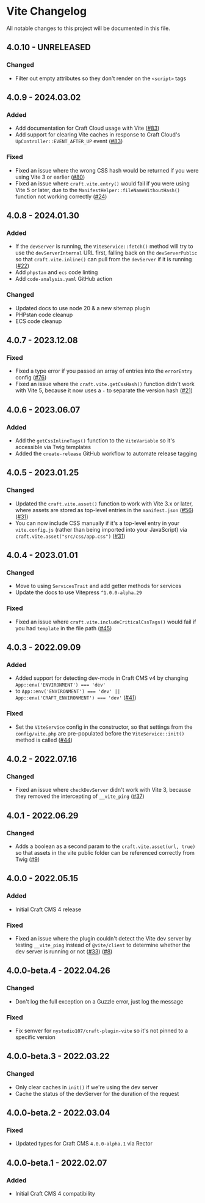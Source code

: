 # Vite Changelog

All notable changes to this project will be documented in this file.

## 4.0.10 - UNRELEASED
### Changed
* Filter out empty attributes so they don't render on the `<script>` tags

## 4.0.9 - 2024.03.02
### Added
* Add documentation for Craft Cloud usage with Vite ([#83](https://github.com/nystudio107/craft-vite/pull/83))
* Add support for clearing Vite caches in response to Craft Cloud's `UpController::EVENT_AFTER_UP` event ([#83](https://github.com/nystudio107/craft-vite/pull/83))

### Fixed
* Fixed an issue where the wrong CSS hash would be returned if you were using Vite 3 or earlier ([#80](https://github.com/nystudio107/craft-vite/issues/80))
* Fixed an issue where `craft.vite.entry()` would fail if you were using Vite 5 or later, due to the `ManifestHelper::fileNameWithoutHash()` function not working correctly ([#24](https://github.com/nystudio107/craft-plugin-vite/issues/24))

## 4.0.8 - 2024.01.30
### Added
* If the `devServer` is running, the `ViteService::fetch()` method will try to use the `devServerInternal` URL first, falling back on the `devServerPublic` so that `craft.vite.inline()` can pull from the `devServer` if it is running ([#22](https://github.com/nystudio107/craft-plugin-vite/issues/22))
* Add `phpstan` and `ecs` code linting
* Add `code-analysis.yaml` GitHub action

### Changed
* Updated docs to use node 20 & a new sitemap plugin
* PHPstan code cleanup
* ECS code cleanup

## 4.0.7 - 2023.12.08
### Fixed
* Fixed a type error if you passed an array of entries into the `errorEntry` config ([#76](https://github.com/nystudio107/craft-vite/issues/76))
* Fixed an issue where the `craft.vite.getCssHash()` function didn't work with Vite 5, because it now uses a `-` to separate the version hash ([#21](https://github.com/nystudio107/craft-plugin-vite/issues/21))

## 4.0.6 - 2023.06.07
### Added
* Add the `getCssInlineTags()` function to the `ViteVariable` so it's accessible via Twig templates
* Added the `create-release` GitHub workflow to automate release tagging

## 4.0.5 - 2023.01.25
### Changed
* Updated the `craft.vite.asset()` function to work with Vite 3.x or later, where assets are stored as top-level entries in the `manifest.json` ([#56](https://github.com/nystudio107/craft-vite/issues/56)) ([#31](https://github.com/nystudio107/craft-vite/issues/31))
* You can now include CSS manually if it's a top-level entry in your `vite.config.js` (rather than being imported into your JavaScript) via `craft.vite.asset("src/css/app.css")` ([#31](https://github.com/nystudio107/craft-vite/issues/31))

## 4.0.4 - 2023.01.01
### Changed
* Move to using `ServicesTrait` and add getter methods for services
* Update the docs to use Vitepress `^1.0.0-alpha.29`

### Fixed
* Fixed an issue where `craft.vite.includeCriticalCssTags()` would fail if you had `template` in the file path ([#45](https://github.com/nystudio107/craft-vite/issues/45))

## 4.0.3 - 2022.09.09
### Added
* Added support for detecting dev-mode in Craft CMS v4 by changing `App::env('ENVIRONMENT') === 'dev'`
* to `App::env('ENVIRONMENT') === 'dev' || App::env('CRAFT_ENVIRONMENT') === 'dev'` ([#41](https://github.com/nystudio107/craft-vite/pull/41))

### Fixed
* Set the `ViteService` config in the constructor, so that settings from the `config/vite.php` are pre-populated before the `ViteService::init()` method is called ([#44](https://github.com/nystudio107/craft-vite/issues/44))

## 4.0.2 - 2022.07.16
### Changed
* Fixed an issue where `checkDevServer` didn't work with Vite 3, because they removed the intercepting of `__vite_ping` ([#37](https://github.com/nystudio107/craft-vite/issues/37))

## 4.0.1 - 2022.06.29
### Changed
* Adds a boolean as a second param to the `craft.vite.asset(url, true)` so that assets in the vite public folder can be referenced correctly from Twig ([#9](https://github.com/nystudio107/craft-plugin-vite/pull/9))

## 4.0.0 - 2022.05.15
### Added
* Initial Craft CMS 4 release

### Fixed
* Fixed an issue where the plugin couldn't detect the Vite dev server by testing `__vite_ping` instead of `@vite/client` to determine whether the dev server is running or not ([#33](https://github.com/nystudio107/craft-vite/issues/33)) ([#8](https://github.com/nystudio107/craft-plugin-vite/issues/8))

## 4.0.0-beta.4 - 2022.04.26
### Changed
* Don't log the full exception on a Guzzle error, just log the message

### Fixed
* Fix semver for `nystudio107/craft-plugin-vite` so it's not pinned to a specific version

## 4.0.0-beta.3 - 2022.03.22
### Changed
* Only clear caches in `init()` if we're using the dev server
* Cache the status of the devServer for the duration of the request

## 4.0.0-beta.2 - 2022.03.04
### Fixed
* Updated types for Craft CMS `4.0.0-alpha.1` via Rector

## 4.0.0-beta.1 - 2022.02.07
### Added
* Initial Craft CMS 4 compatibility
